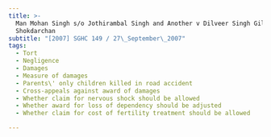 ```yaml
---
title: >-
  Man Mohan Singh s/o Jothirambal Singh and Another v Dilveer Singh Gill s/o
  Shokdarchan
subtitle: "[2007] SGHC 149 / 27\_September\_2007"
tags:
  - Tort
  - Negligence
  - Damages
  - Measure of damages
  - Parents\' only children killed in road accident
  - Cross-appeals against award of damages
  - Whether claim for nervous shock should be allowed
  - Whether award for loss of dependency should be adjusted
  - Whether claim for cost of fertility treatment should be allowed

---
```


